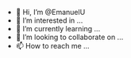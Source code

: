 - 👋 Hi, I’m @EmanuelU
- 👀 I’m interested in ...
- 🌱 I’m currently learning ...
- 💞️ I’m looking to collaborate on ...
- 📫 How to reach me ...

<!---
EmanuelU/EmanuelU is a ✨ special ✨ repository because its `README.md` (this file) appears on your GitHub profile.
You can click the Preview link to take a look at your changes.
--->
